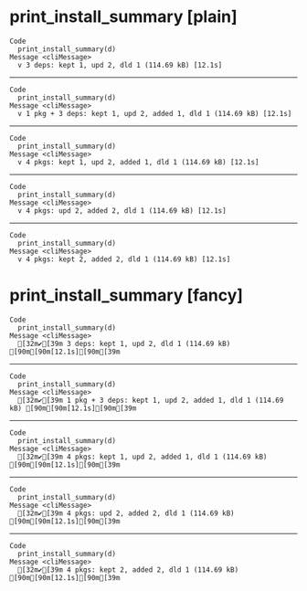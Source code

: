 # print_install_summary [plain]

    Code
      print_install_summary(d)
    Message <cliMessage>
      v 3 deps: kept 1, upd 2, dld 1 (114.69 kB) [12.1s]

---

    Code
      print_install_summary(d)
    Message <cliMessage>
      v 1 pkg + 3 deps: kept 1, upd 2, added 1, dld 1 (114.69 kB) [12.1s]

---

    Code
      print_install_summary(d)
    Message <cliMessage>
      v 4 pkgs: kept 1, upd 2, added 1, dld 1 (114.69 kB) [12.1s]

---

    Code
      print_install_summary(d)
    Message <cliMessage>
      v 4 pkgs: upd 2, added 2, dld 1 (114.69 kB) [12.1s]

---

    Code
      print_install_summary(d)
    Message <cliMessage>
      v 4 pkgs: kept 2, added 2, dld 1 (114.69 kB) [12.1s]

# print_install_summary [fancy]

    Code
      print_install_summary(d)
    Message <cliMessage>
      [32m✔[39m 3 deps: kept 1, upd 2, dld 1 (114.69 kB) [90m[90m[12.1s][90m[39m

---

    Code
      print_install_summary(d)
    Message <cliMessage>
      [32m✔[39m 1 pkg + 3 deps: kept 1, upd 2, added 1, dld 1 (114.69 kB) [90m[90m[12.1s][90m[39m

---

    Code
      print_install_summary(d)
    Message <cliMessage>
      [32m✔[39m 4 pkgs: kept 1, upd 2, added 1, dld 1 (114.69 kB) [90m[90m[12.1s][90m[39m

---

    Code
      print_install_summary(d)
    Message <cliMessage>
      [32m✔[39m 4 pkgs: upd 2, added 2, dld 1 (114.69 kB) [90m[90m[12.1s][90m[39m

---

    Code
      print_install_summary(d)
    Message <cliMessage>
      [32m✔[39m 4 pkgs: kept 2, added 2, dld 1 (114.69 kB) [90m[90m[12.1s][90m[39m

